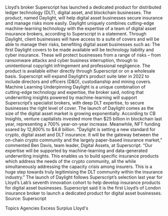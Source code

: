 Lloyd’s broker Superscript has launched a dedicated product for distributed ledger technology (DLT), digital asset, and blockchain businesses.
The product, named Daylight, will help digital asset businesses secure insurance and manage risks more easily. Daylight uniquely combines cutting-edge machine-learning technology with the expertise of a team of digital asset insurance brokers, according to Superscript in a statement.
Through Daylight, client businesses will have access to a suite of covers and will be able to manage their risks, benefiting digital asset businesses such as:
The first Daylight covers to be made available will be technology liability and cyber insurance. These will protect businesses from a range of risks – from ransomware attacks and cyber business interruption, through to unintentional copyright infringement and professional negligence.
The product is available either directly through Superscript or on a wholesale basis.
Superscript will expand Daylight’s product suite later in 2022 to include directors and officers (D&O), custodianship and mining covers.
Machine Learning
Underpinning Daylight is a unique combination of cutting-edge technology and expertise, the broker said, noting that underwriting insights powered by machine-learning will support Superscript’s specialist brokers, with deep DLT expertise, to secure businesses the right level of cover.
The launch of Daylight comes as the size of the digital asset market is growing exponentially. According to CB Insights, venture capitalists invested more than $25 billion in blockchain last year, representing a 700% year-on-year increase. Meanwhile, NFT funding soared by 12,800% to $4.8 billion.
“Daylight is setting a new standard for crypto, digital asset and DLT insurance. It will be the gateway between the on-chain crypto community and the largely paper-based insurance market,” commented Ben Davis, team leader, Digital Assets, at Superscript.
“Our expertise will be supported by machine-learning and data-generated underwriting insights. This enables us to build specific insurance products which address the needs of the crypto community, all the while simultaneously addressing the capacity crisis among insurers. This is a huge step towards truly legitimising the DLT community within the insurance industry.”
The launch of Daylight follows Superscript’s selection last year for Lloyd’s Lab’s seventh innovation cohort to help develop insurance products for digital asset businesses.
Superscript said it is the first Lloyd’s of London insurance broker to launch a dedicated product for digital asset businesses.
Source: Superscript

Topics
Agencies
Excess Surplus
Lloyd's

